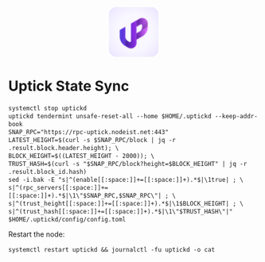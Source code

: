 <p align="center">
  <img height="100" height="auto" src="https://raw.githubusercontent.com/Nodeist/Kurulumlar/main/logos/uptick.png">
</p>


# Uptick State Sync
```
systemctl stop uptickd
uptickd tendermint unsafe-reset-all --home $HOME/.uptickd --keep-addr-book
SNAP_RPC="https://rpc-uptick.nodeist.net:443"
LATEST_HEIGHT=$(curl -s $SNAP_RPC/block | jq -r .result.block.header.height); \
BLOCK_HEIGHT=$((LATEST_HEIGHT - 2000)); \
TRUST_HASH=$(curl -s "$SNAP_RPC/block?height=$BLOCK_HEIGHT" | jq -r .result.block_id.hash)
sed -i.bak -E "s|^(enable[[:space:]]+=[[:space:]]+).*$|\1true| ; \
s|^(rpc_servers[[:space:]]+=[[:space:]]+).*$|\1\"$SNAP_RPC,$SNAP_RPC\"| ; \
s|^(trust_height[[:space:]]+=[[:space:]]+).*$|\1$BLOCK_HEIGHT| ; \
s|^(trust_hash[[:space:]]+=[[:space:]]+).*$|\1\"$TRUST_HASH\"|" $HOME/.uptickd/config/config.toml
```

Restart the node:
```
systemctl restart uptickd && journalctl -fu uptickd -o cat
```
